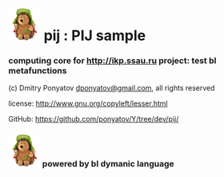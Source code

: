# ![logo](https://github.com/ponyatov/icons/raw/master/hedge64x64.png) pij : PIJ sample
### computing core for http://ikp.ssau.ru project: test bI metafunctions

(c) Dmitry Ponyatov <dponyatov@gmail.com>, all rights reserved

license: http://www.gnu.org/copyleft/lesser.html

GitHub: https://github.com/ponyatov/Y/tree/dev/pij/

### ![logo](https://github.com/ponyatov/icons/raw/master/hedge64x64.png) powered by bI dymanic language
